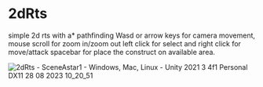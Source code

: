 # 2dRts
 simple 2d rts with a* pathfinding
 Wasd or arrow keys for camera movement, mouse scroll for zoom in/zoom out left click for select and right click for move/attack
 spacebar for place the construct on available area.


 
![2dRts - SceneAstar1 - Windows, Mac, Linux - Unity 2021 3 4f1 Personal _DX11_ 28 08 2023 10_20_51](https://github.com/cemtas81/2dRts/assets/79138234/5525e567-d839-4ade-8626-8dfeb159d379)
